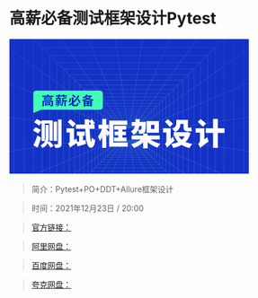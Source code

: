 # 高薪必备测试框架设计Pytest

![img](../../assets/CioPOWHAFb6ASvJfAAFCVl4-jyw647.png)

> 简介：Pytest+PO+DDT+Allure框架设计

> 时间：2021年12月23日 / 20:00

> [官方链接：]()

> [阿里网盘：]()

> [百度网盘：]()

> [夸克网盘：]()
